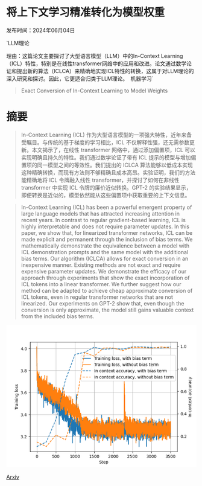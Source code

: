 # 将上下文学习精准转化为模型权重

发布时间：2024年06月04日

`LLM理论

理由：这篇论文主要探讨了大型语言模型（LLM）中的In-Context Learning（ICL）特性，特别是在线性transformer网络中的应用和改进。论文通过数学论证和提出新的算法（ICLCA）来精确地实现ICL特性的转换，这属于对LLM理论的深入研究和探讨。因此，它更适合归类于LLM理论。` `机器学习`

> Exact Conversion of In-Context Learning to Model Weights

# 摘要

> In-Context Learning (ICL) 作为大型语言模型的一项强大特性，近年来备受瞩目。与传统的基于梯度的学习相比，ICL 不仅解释性强，还无需参数更新。本文揭示了，在线性 transformer 网络中，通过添加偏置项，ICL 可以实现明确且持久的特性。我们通过数学论证了带有 ICL 提示的模型与增加偏置项的同一模型之间的等效性。我们提出的 ICLCA 算法能够以低成本实现这种精确转换，而现有方法则不够精确且成本高昂。实验证明，我们的方法能精确地将 ICL 令牌融入线性 transformer，并探讨了如何在非线性 transformer 中实现 ICL 令牌的廉价近似转换。GPT-2 的实验结果显示，即便转换是近似的，模型依然能从这些偏置项中获取重要的上下文信息。

> In-Context Learning (ICL) has been a powerful emergent property of large language models that has attracted increasing attention in recent years. In contrast to regular gradient-based learning, ICL is highly interpretable and does not require parameter updates. In this paper, we show that, for linearized transformer networks, ICL can be made explicit and permanent through the inclusion of bias terms. We mathematically demonstrate the equivalence between a model with ICL demonstration prompts and the same model with the additional bias terms. Our algorithm (ICLCA) allows for exact conversion in an inexpensive manner. Existing methods are not exact and require expensive parameter updates. We demonstrate the efficacy of our approach through experiments that show the exact incorporation of ICL tokens into a linear transformer. We further suggest how our method can be adapted to achieve cheap approximate conversion of ICL tokens, even in regular transformer networks that are not linearized. Our experiments on GPT-2 show that, even though the conversion is only approximate, the model still gains valuable context from the included bias terms.

![将上下文学习精准转化为模型权重](../../../paper_images/2406.02847/training.png)

[Arxiv](https://arxiv.org/abs/2406.02847)
